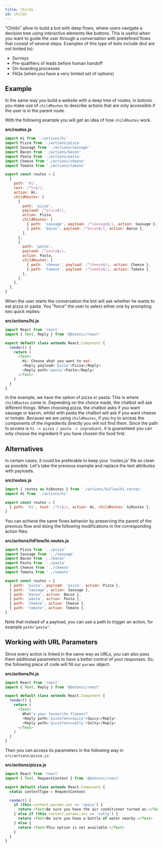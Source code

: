 ```yaml
---
title: Childs
id: childs
---
```


"Childs" allow to build a bot with deep flows, where users navigate a decision tree using interactive elements like buttons. This is useful when you want to guide the user through a conversation with predefined flows that consist of several steps. Examples of this type of bots include (but are not limited to):

- Surveys
- Pre-qualifiers of leads before human handoff
- On-boarding processes
- FAQs (when you have a very limited set of options)

## Example

In the same way you build a website with a deep tree of routes, in botonic you make use of `childRoutes` to describe actions that are only accessible if the user is in the parent route.

With the following example you will get an idea of how `childRoutes` work.

**src/routes.js**

```javascript
import Hi from './actions/hi'
import Pizza from './actions/pizza'
import Sausage from './actions/sausage'
import Bacon from './actions/bacon'
import Pasta from './actions/pasta'
import Cheese from './actions/cheese'
import Tomato from './actions/tomato'

export const routes = [
  {
    path: 'hi',
    text: /^hi$/i,
    action: Hi,
    childRoutes: [
      {
        path: 'pizza',
        payload: /^pizza$/i,
        action: Pizza,
        childRoutes: [
          { path: 'sausage', payload: /^sausage$/i, action: Sausage },
          { path: 'bacon', payload: /^bacon$/i, action: Bacon },
        ],
      },
      {
        path: 'pasta',
        payload: /^pasta$/i,
        action: Pasta,
        childRoutes: [
          { path: 'cheese', payload: /^cheese$/i, action: Cheese },
          { path: 'tomato', payload: /^tomato$/i, action: Tomato },
        ],
      },
    ],
  },
]
```

When the user starts the conversation the bot will ask whether he wants to eat pizza or pasta. You "force" the user to select either one by prompting two quick replies:

**src/actions/hi.js**

```javascript
import React from 'react'
import { Text, Reply } from '@botonic/react'

export default class extends React.Component {
  render() {
    return (
      <Text>
        Hi! Choose what you want to eat:
        <Reply payload='pizza'>Pizza</Reply>
        <Reply path='pasta'>Pasta</Reply>
      </Text>
    )
  }
}
```

In the example, we have the option of pizza or pasta. This is where `childRoutes` come in. Depending on the choice made, the chatbot will ask different things. When choosing pizza, the chatbot asks if you want sausage or bacon, whilst with pasta the chatbot will ask if you want cheese or tomato.
Because we are using `childRoutes`, if you try to access the components of the ingredients directly you will not find them. Since the path to access is `hi -> pizza / pasta -> ingredient`, it is guaranteed you can only choose the ingredient if you have chosen the food first.

## Alternatives

In certain cases, it could be preferable to keep your 'routes.js' file as clean as possible. Let's take the previous example and replace the text attributes with payloads.

**src/routes.js**

```javascript
import { routes as hiRoutes } from './actions/hiFlow/hi.routes'
import Hi from './actions/hi'

export const routes = [
  { path: 'hi', text: /^hi$/i, action: Hi, childRoutes: hiRoutes },
]
```

You can achieve the same flows behavior by preserving the parent of the previous flow and doing the following modifications in the corresponding action files:

**src/actions/hiFlow/hi.routes.js**

```javascript
import Pizza from '../pizza'
import Sausage from '../sausage'
import Bacon from '../bacon'
import Pasta from '../pasta'
import Cheese from '../cheese'
import Tomato from '../tomato'

export const routes = [
  { path: 'pizza', payload: 'pizza', action: Pizza },
  { path: 'sausage', action: Sausage },
  { path: 'bacon', action: Bacon },
  { path: 'pasta', action: Pasta },
  { path: 'cheese', action: Cheese },
  { path: 'tomato', action: Tomato },
]
```

Note that instead of a payload, you can use a path to trigger an action, for example `path="pasta"`.

## Working with URL Parameters

Since every action is linked in the same way as URLs, you can also pass them additional parameters to have a better control of your responses. So, the following piece of code will fill our `params` object:

**src/actions/hi.js**

```javascript
import React from 'react'
import { Text, Reply } from '@botonic/react'

export default class extends React.Component {
  render() {
    return (
      <Text>
        What's your favourite flavour?
        <Reply path='pizza?ans=spicy'>Spicy</Reply>
        <Reply path='pizza?ans=salty'>Salty</Reply>
      </Text>
    )
  }
}
```

Then you can access its parameters in the following way in `src/actions/pizza.js`:

**src/actions/pizza.js**

```javascript
import React from 'react'
import { Text, RequestContext } from '@botonic/react'

export default class extends React.Component {
  static contextType = RequestContext

  render() {
    if (this.context.params.ans == 'spicy') {
      return <Text>Be sure you have the air conditioner turned on.</Text>
    } else if (this.context.params.ans == 'salty') {
      return <Text>Be sure you have a bottle of water nearby.</Text>
    } else {
      return <Text>This option is not available.</Text>
    }
  }
}
```
